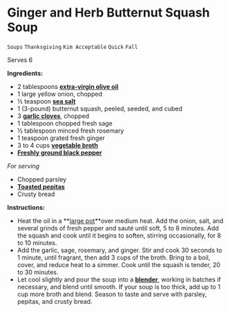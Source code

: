 # Ginger and Herb Butternut Squash Soup

`Soups` `Thanksgiving` `Kim Acceptable` `Quick` `Fall`

Serves 6

**Ingredients:**

- 2 tablespoons **[extra-virgin olive oil](https://goto.target.com/c/2773249/81938/2092?subid1=5c62da580a04d93936608c49&subid2=https%3A%2F%2Fwww.loveandlemons.com%2Fbutternut-squash-soup%2F%3Ffbclid%3DIwAR3_x5R4_0mGQ9FFld13oPlm4aJEdz_14jlnr5Hj9ANI5Z1dR2FOZpTdBUs_aem_AZE9sXKF6e4jTWcy2jx5x7XxDCjfsr3do62gk6e7MElyXfM0LRmyYB1GoDOXdgOM0Mo&sharedid=Love%20and%20Lemons&subid3=https%3A%2F%2Fwww.target.com%2Fp%2Fcalifornia-olive-ranch-100-ca-extra-virgin-olive-oil-25-4-fl-oz%2F-%2FA-79399467%3Faflt%3Dcse&u=https%3A%2F%2Fwww.target.com%2Fp%2Fcalifornia-olive-ranch-100-ca-extra-virgin-olive-oil-25-4-fl-oz%2F-%2FA-79399467%3Faflt%3Dcse#donotlink)**
- 1 large yellow onion, chopped
- ½ teaspoon **[sea salt](https://www.amazon.com/365-Everyday-Value-Salt-Fine/dp/B074J7X1DW?&linkCode=sl1&tag=loveandlemobl-at-rc-ingli-20&linkId=8f6a13f00ff77c4b50139a7ddcd95527&language=en_US&ref_=as_li_ss_tl)**
- 1 (3-pound) butternut squash, peeled, seeded, and cubed
- 3 **[garlic cloves](https://www.amazon.com/365-Everyday-Value-Organic-Garlic/dp/B07NR3LF35?&linkCode=ll1&tag=loveandlemobl-at-rc-ingli-20&linkId=f3310820ef59a21009aafde5d188109c&language=en_US&ref_=as_li_ss_tl)**, chopped
- 1 tablespoon chopped fresh sage
- ½ tablespoon minced fresh rosemary
- 1 teaspoon grated fresh ginger
- 3 to 4 cups **[vegetable broth](https://www.amazon.com/365-Everyday-Value-Organic-Vegetable/dp/B074VDHXHB?&linkCode=sl1&tag=loveandlemobl-20&linkId=aed19db3717e5f73e58e4bc8b4fdd81e&language=en_US&ref_=as_li_ss_tl)**
- **[Freshly ground black pepper](https://www.amazon.com/Frontier-Pepper-Medium-1-8-Ounce-Bottle/dp/B0001M113C?&linkCode=sl1&tag=loveandlemobl-at-rc-ingli-20&linkId=425920749191bb00c5b44bbe7fb5cb9f&language=en_US&ref_=as_li_ss_tl)**

_For serving_

- Chopped parsley
- **[Toasted pepitas](https://amzn.to/3WOckUv)**
- Crusty bread

**Instructions:**

- Heat the oil in a **[large pot](https://amzn.to/3Dpum8J)**over medium heat. Add the onion, salt, and several grinds of fresh pepper and sauté until soft, 5 to 8 minutes. Add the squash and cook until it begins to soften, stirring occasionally, for 8 to 10 minutes.
- Add the garlic, sage, rosemary, and ginger. Stir and cook 30 seconds to 1 minute, until fragrant, then add 3 cups of the broth. Bring to a boil, cover, and reduce heat to a simmer. Cook until the squash is tender, 20 to 30 minutes.
- Let cool slightly and pour the soup into a **[blender](https://amzn.to/3Dno6hS)**, working in batches if necessary, and blend until smooth. If your soup is too thick, add up to 1 cup more broth and blend. Season to taste and serve with parsley, pepitas, and crusty bread.
